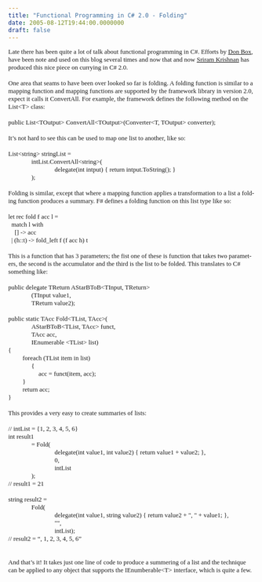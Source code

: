 ```yaml
---
title: "Functional Programming in C# 2.0 - Folding"
date: 2005-08-12T19:44:00.0000000
draft: false
---
```


<P class=MsoNormal style="MARGIN: 0cm 0cm 0pt"><SPAN lang=EN-GB style="mso-ansi-language: EN-GB"><FONT size=2><FONT face=Verdana>Late there has been quite a lot of talk about functional programming in C#. Efforts by <A href="http://www.pluralsight.com/blogs/dbox/default.aspx">Don Box</A>, have been note and used on this blog several times and now that and now <A href="http://blogs.msdn.com/sriram/archive/2005/08/07/448722.aspx">Sriram Krishnan</A> has produced this nice piece on currying in C# 2.0.<?xml:namespace prefix = o ns = "urn:schemas-microsoft-com:office:office" /><o:p></o:p></FONT></FONT></SPAN></P>
<P class=MsoNormal style="MARGIN: 0cm 0cm 0pt"><SPAN lang=EN-GB style="mso-ansi-language: EN-GB"><o:p><FONT face=Verdana size=2>&nbsp;</FONT></o:p></SPAN></P><SPAN lang=EN-GB style="mso-ansi-language: EN-GB"><FONT size=2><FONT face=Verdana>
<P class=MsoNormal style="MARGIN: 0cm 0cm 0pt"><SPAN lang=EN-GB style="mso-ansi-language: EN-GB">One area that seams to have been over looked so far is folding. A folding function is similar to a mapping function and mapping functions are supported by the framework library in version 2.0, expect it calls it ConvertAll. For example, the framework defines the following method on the List&lt;T&gt; class:<o:p></o:p></SPAN></P>
<P class=MsoNormal style="MARGIN: 0cm 0cm 0pt"><SPAN lang=EN-GB style="mso-ansi-language: EN-GB"><o:p>&nbsp;</o:p></SPAN></P>
<P class=MsoNormal style="MARGIN: 0cm 0cm 0pt"><SPAN lang=EN-GB style="mso-ansi-language: EN-GB">public List&lt;TOutput&gt; ConvertAll&lt;TOutput&gt;(Converter&lt;T, TOutput&gt; converter);<o:p></o:p></SPAN></P>
<P class=MsoNormal style="MARGIN: 0cm 0cm 0pt"><SPAN lang=EN-GB style="mso-ansi-language: EN-GB"><o:p>&nbsp;</o:p></SPAN></P>
<P class=MsoNormal style="MARGIN: 0cm 0cm 0pt"><SPAN lang=EN-GB style="mso-ansi-language: EN-GB">It&#8217;s not hard to see this can be used to map one list to another, like so:<o:p></o:p></SPAN></P>
<P class=MsoNormal style="MARGIN: 0cm 0cm 0pt"><SPAN lang=EN-GB style="mso-ansi-language: EN-GB"><o:p>&nbsp;</o:p></SPAN></P>
<P class=MsoNormal style="MARGIN: 0cm 0cm 0pt"><SPAN lang=EN-GB style="mso-ansi-language: EN-GB">List&lt;string&gt; stringList = <o:p></o:p></SPAN></P>
<P class=MsoNormal style="MARGIN: 0cm 0cm 0pt; TEXT-INDENT: 35.4pt"><SPAN lang=EN-GB style="mso-ansi-language: EN-GB">intList.ConvertAll&lt;string&gt;(<o:p></o:p></SPAN></P>
<P class=MsoNormal style="MARGIN: 0cm 0cm 0pt 35.4pt; TEXT-INDENT: 35.4pt"><SPAN lang=EN-GB style="mso-ansi-language: EN-GB">delegate(int intput) { return intput.ToString(); }<o:p></o:p></SPAN></P>
<P class=MsoNormal style="MARGIN: 0cm 0cm 0pt; TEXT-INDENT: 35.4pt"><SPAN lang=EN-GB style="mso-ansi-language: EN-GB">);<o:p></o:p></SPAN></P>
<P class=MsoNormal style="MARGIN: 0cm 0cm 0pt"><SPAN lang=EN-GB style="mso-ansi-language: EN-GB"><o:p>&nbsp;</o:p></SPAN></P>
<P class=MsoNormal style="MARGIN: 0cm 0cm 0pt"><SPAN lang=EN-GB style="mso-ansi-language: EN-GB">Folding is similar, except that where a mapping function applies a transformation to a list a folding function produces a summary. F# defines a folding function on this list type like so:<o:p></o:p></SPAN></P>
<P class=MsoNormal style="MARGIN: 0cm 0cm 0pt"><SPAN lang=EN-GB style="mso-ansi-language: EN-GB"><o:p>&nbsp;</o:p></SPAN></P>
<P class=MsoNormal style="MARGIN: 0cm 0cm 0pt"><SPAN lang=EN-GB style="mso-ansi-language: EN-GB">let rec fold f acc l = <o:p></o:p></SPAN></P>
<P class=MsoNormal style="MARGIN: 0cm 0cm 0pt"><SPAN lang=EN-GB style="mso-ansi-language: EN-GB"><SPAN style="mso-spacerun: yes">&nbsp; </SPAN>match l with <o:p></o:p></SPAN></P>
<P class=MsoNormal style="MARGIN: 0cm 0cm 0pt"><SPAN lang=EN-GB style="mso-ansi-language: EN-GB"><SPAN style="mso-spacerun: yes">&nbsp;&nbsp;&nbsp; </SPAN>[] -&gt; acc<o:p></o:p></SPAN></P>
<P class=MsoNormal style="MARGIN: 0cm 0cm 0pt"><SPAN lang=EN-GB style="mso-ansi-language: EN-GB"><SPAN style="mso-spacerun: yes">&nbsp; </SPAN>| (h::t) -&gt; fold_left f (f acc h) t<SPAN style="mso-spacerun: yes">&nbsp; </SPAN><o:p></o:p></SPAN></P>
<P class=MsoNormal style="MARGIN: 0cm 0cm 0pt"><SPAN lang=EN-GB style="mso-ansi-language: EN-GB"><o:p>&nbsp;</o:p></SPAN></P>
<P class=MsoNormal style="MARGIN: 0cm 0cm 0pt"><SPAN lang=EN-GB style="mso-ansi-language: EN-GB">This is a function that has 3 parameters; the fist one of these is function that takes two parameters, the second is the accumulator and the third is the list to be folded. This translates to C# something like:<o:p></o:p></SPAN></P>
<P class=MsoNormal style="MARGIN: 0cm 0cm 0pt"><SPAN lang=EN-GB style="mso-ansi-language: EN-GB"><o:p>&nbsp;</o:p></SPAN></P>
<P class=MsoNormal style="MARGIN: 0cm 0cm 0pt"><SPAN lang=EN-GB style="mso-ansi-language: EN-GB">public delegate TReturn AStarBToB&lt;TInput, TReturn&gt;<o:p></o:p></SPAN></P>
<P class=MsoNormal style="MARGIN: 0cm 0cm 0pt; TEXT-INDENT: 35.4pt"><SPAN lang=EN-GB style="mso-ansi-language: EN-GB">(TInput value1, <o:p></o:p></SPAN></P>
<P class=MsoNormal style="MARGIN: 0cm 0cm 0pt 35.4pt"><SPAN lang=EN-GB style="mso-ansi-language: EN-GB">TReturn value2);<o:p></o:p></SPAN></P>
<P class=MsoNormal style="MARGIN: 0cm 0cm 0pt 35.4pt"><SPAN lang=EN-GB style="mso-ansi-language: EN-GB"><o:p>&nbsp;</o:p></SPAN></P>
<P class=MsoNormal style="MARGIN: 0cm 0cm 0pt"><SPAN lang=EN-GB style="mso-ansi-language: EN-GB">public static TAcc Fold&lt;TList, TAcc&gt;(<o:p></o:p></SPAN></P>
<P class=MsoNormal style="MARGIN: 0cm 0cm 0pt; TEXT-INDENT: 35.4pt"><SPAN lang=EN-GB style="mso-ansi-language: EN-GB">AStarBToB&lt;TList, TAcc&gt; funct, <o:p></o:p></SPAN></P>
<P class=MsoNormal style="MARGIN: 0cm 0cm 0pt; TEXT-INDENT: 35.4pt"><SPAN lang=EN-GB style="mso-ansi-language: EN-GB">TAcc acc, <o:p></o:p></SPAN></P>
<P class=MsoNormal style="MARGIN: 0cm 0cm 0pt; TEXT-INDENT: 35.4pt"><SPAN lang=EN-GB style="mso-ansi-language: EN-GB">IEnumerable &lt;TList&gt; list)<o:p></o:p></SPAN></P>
<P class=MsoNormal style="MARGIN: 0cm 0cm 0pt"><SPAN lang=EN-GB style="mso-ansi-language: EN-GB">{<o:p></o:p></SPAN></P>
<P class=MsoNormal style="MARGIN: 0cm 0cm 0pt"><SPAN lang=EN-GB style="mso-ansi-language: EN-GB"><SPAN style="mso-tab-count: 1">&nbsp;&nbsp;&nbsp;&nbsp;&nbsp;&nbsp;&nbsp;&nbsp; </SPAN>foreach (TList item in list)<o:p></o:p></SPAN></P>
<P class=MsoNormal style="MARGIN: 0cm 0cm 0pt; TEXT-INDENT: 35.4pt"><SPAN lang=EN-GB style="mso-ansi-language: EN-GB">{<o:p></o:p></SPAN></P>
<P class=MsoNormal style="MARGIN: 0cm 0cm 0pt"><SPAN lang=EN-GB style="mso-ansi-language: EN-GB"><SPAN style="mso-tab-count: 2">&nbsp;&nbsp;&nbsp;&nbsp;&nbsp;&nbsp;&nbsp;&nbsp;&nbsp;&nbsp;&nbsp;&nbsp;&nbsp;&nbsp;&nbsp;&nbsp;&nbsp;&nbsp; </SPAN>acc = funct(item, acc);<o:p></o:p></SPAN></P>
<P class=MsoNormal style="MARGIN: 0cm 0cm 0pt"><SPAN lang=EN-GB style="mso-ansi-language: EN-GB"><SPAN style="mso-tab-count: 1">&nbsp;&nbsp;&nbsp;&nbsp;&nbsp;&nbsp;&nbsp;&nbsp; </SPAN>}<o:p></o:p></SPAN></P>
<P class=MsoNormal style="MARGIN: 0cm 0cm 0pt"><SPAN lang=EN-GB style="mso-ansi-language: EN-GB"><SPAN style="mso-tab-count: 1">&nbsp;&nbsp;&nbsp;&nbsp;&nbsp;&nbsp;&nbsp;&nbsp; </SPAN>return acc;<o:p></o:p></SPAN></P>
<P class=MsoNormal style="MARGIN: 0cm 0cm 0pt"><SPAN lang=EN-GB style="mso-ansi-language: EN-GB">}<o:p></o:p></SPAN></P>
<P class=MsoNormal style="MARGIN: 0cm 0cm 0pt"><SPAN lang=EN-GB style="mso-ansi-language: EN-GB"><o:p>&nbsp;</o:p></SPAN></P>
<P class=MsoNormal style="MARGIN: 0cm 0cm 0pt"><SPAN lang=EN-GB style="mso-ansi-language: EN-GB">This provides a very easy to create summaries of lists:<o:p></o:p></SPAN></P>
<P class=MsoNormal style="MARGIN: 0cm 0cm 0pt"><SPAN lang=EN-GB style="mso-ansi-language: EN-GB"><o:p>&nbsp;</o:p></SPAN></P>
<P class=MsoNormal style="MARGIN: 0cm 0cm 0pt"><SPAN lang=EN-GB style="mso-ansi-language: EN-GB">// intList = {1, 2, 3, 4, 5, 6}<o:p></o:p></SPAN></P>
<P class=MsoNormal style="MARGIN: 0cm 0cm 0pt"><SPAN lang=EN-GB style="mso-ansi-language: EN-GB">int result1 <o:p></o:p></SPAN></P>
<P class=MsoNormal style="MARGIN: 0cm 0cm 0pt; TEXT-INDENT: 35.4pt"><SPAN lang=EN-GB style="mso-ansi-language: EN-GB">= Fold(<o:p></o:p></SPAN></P>
<P class=MsoNormal style="MARGIN: 0cm 0cm 0pt 35.4pt; TEXT-INDENT: 35.4pt"><SPAN lang=EN-GB style="mso-ansi-language: EN-GB">delegate(int value1, int value2) { return value1 + value2; }, <o:p></o:p></SPAN></P>
<P class=MsoNormal style="MARGIN: 0cm 0cm 0pt 35.4pt; TEXT-INDENT: 35.4pt"><SPAN lang=EN-GB style="mso-ansi-language: EN-GB">0, <o:p></o:p></SPAN></P>
<P class=MsoNormal style="MARGIN: 0cm 0cm 0pt 35.4pt; TEXT-INDENT: 35.4pt"><SPAN lang=EN-GB style="mso-ansi-language: EN-GB">intList<o:p></o:p></SPAN></P>
<P class=MsoNormal style="MARGIN: 0cm 0cm 0pt; TEXT-INDENT: 35.4pt"><SPAN lang=EN-GB style="mso-ansi-language: EN-GB">);<o:p></o:p></SPAN></P>
<P class=MsoNormal style="MARGIN: 0cm 0cm 0pt"><SPAN lang=EN-GB style="mso-ansi-language: EN-GB">// result1 = 21<o:p></o:p></SPAN></P>
<P class=MsoNormal style="MARGIN: 0cm 0cm 0pt"><SPAN lang=EN-GB style="mso-ansi-language: EN-GB"><o:p>&nbsp;</o:p></SPAN></P>
<P class=MsoNormal style="MARGIN: 0cm 0cm 0pt"><SPAN lang=EN-GB style="mso-ansi-language: EN-GB">string result2 = <o:p></o:p></SPAN></P>
<P class=MsoNormal style="MARGIN: 0cm 0cm 0pt; TEXT-INDENT: 35.4pt"><SPAN lang=EN-GB style="mso-ansi-language: EN-GB">Fold(<o:p></o:p></SPAN></P>
<P class=MsoNormal style="MARGIN: 0cm 0cm 0pt 35.4pt; TEXT-INDENT: 35.4pt"><SPAN lang=EN-GB style="mso-ansi-language: EN-GB">delegate(int value1, string value2) { return value2 + ", " + value1; }, <o:p></o:p></SPAN></P>
<P class=MsoNormal style="MARGIN: 0cm 0cm 0pt 35.4pt; TEXT-INDENT: 35.4pt"><SPAN lang=EN-GB style="mso-ansi-language: EN-GB">"", <o:p></o:p></SPAN></P>
<P class=MsoNormal style="MARGIN: 0cm 0cm 0pt 35.4pt; TEXT-INDENT: 35.4pt"><SPAN lang=EN-GB style="mso-ansi-language: EN-GB">intList);<o:p></o:p></SPAN></P>
<P class=MsoNormal style="MARGIN: 0cm 0cm 0pt"><SPAN lang=EN-GB style="mso-ansi-language: EN-GB">// result2 = &#8220;, 1, 2, 3, 4, 5, 6&#8221;<o:p></o:p></SPAN></P>
<P class=MsoNormal style="MARGIN: 0cm 0cm 0pt"><SPAN lang=EN-GB style="mso-ansi-language: EN-GB"><o:p>&nbsp;</o:p></SPAN></P>
<P class=MsoNormal style="MARGIN: 0cm 0cm 0pt"><SPAN lang=EN-GB style="mso-ansi-language: EN-GB"><o:p>&nbsp;</o:p></SPAN></P>
<P class=MsoNormal style="MARGIN: 0cm 0cm 0pt"><SPAN lang=EN-GB style="mso-ansi-language: EN-GB">And that&#8217;s it! It takes just one line of code to produce a summering of a list and the technique can be applied to any object that supports the IEnumberable&lt;T&gt; interface, which is quite a few.<o:p></o:p></SPAN></P>
<P class=MsoNormal style="MARGIN: 0cm 0cm 0pt"></FONT></FONT></SPAN></P>

